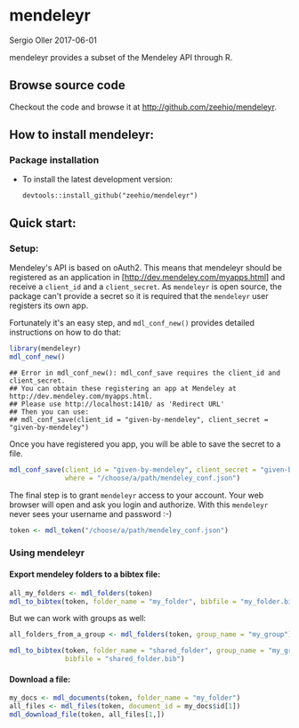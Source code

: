 mendeleyr
================
Sergio Oller
2017-06-01

mendeleyr provides a subset of the Mendeley API through R.

Browse source code
------------------

Checkout the code and browse it at <http://github.com/zeehio/mendeleyr>.

How to install mendeleyr:
-------------------------

### Package installation

-   To install the latest development version:

        devtools::install_github("zeehio/mendeleyr")

Quick start:
------------

### Setup:

Mendeley's API is based on oAuth2. This means that mendeleyr should be registered as an application in \[<http://dev.mendeley.com/myapps.html>\] and receive a `client_id` and a `client_secret`. As `mendeleyr` is open source, the package can't provide a secret so it is required that the `mendeleyr` user registers its own app.

Fortunately it's an easy step, and `mdl_conf_new()` provides detailed instructions on how to do that:

``` r
library(mendeleyr)
mdl_conf_new()
```

    ## Error in mdl_conf_new(): mdl_conf_save requires the client_id and client_secret.
    ## You can obtain these registering an app at Mendeley at http://dev.mendeley.com/myapps.html.
    ## Please use http://localhost:1410/ as 'Redirect URL'
    ## Then you can use:
    ## mdl_conf_save(client_id = "given-by-mendeley", client_secret = "given-by-mendeley")

Once you have registered you app, you will be able to save the secret to a file.

``` r
mdl_conf_save(client_id = "given-by-mendeley", client_secret = "given-by-mendeley",
              where = "/choose/a/path/mendeley_conf.json")
```

The final step is to grant `mendeleyr` access to your account. Your web browser will open and ask you login and authorize. With this `mendeleyr` never sees your username and password :-)

``` r
token <- mdl_token("/choose/a/path/mendeley_conf.json")
```

### Using mendeleyr

#### Export mendeley folders to a bibtex file:

``` r
all_my_folders <- mdl_folders(token)
mdl_to_bibtex(token, folder_name = "my_folder", bibfile = "my_folder.bib")
```

But we can work with groups as well:

``` r
all_folders_from_a_group <- mdl_folders(token, group_name = "my_group")

mdl_to_bibtex(token, folder_name = "shared_folder", group_name = "my_group",
              bibfile = "shared_folder.bib")
```

#### Download a file:

``` r
my_docs <- mdl_documents(token, folder_name = "my_folder")
all_files <- mdl_files(token, document_id = my_docs$id[1])
mdl_download_file(token, all_files[1,])
```
